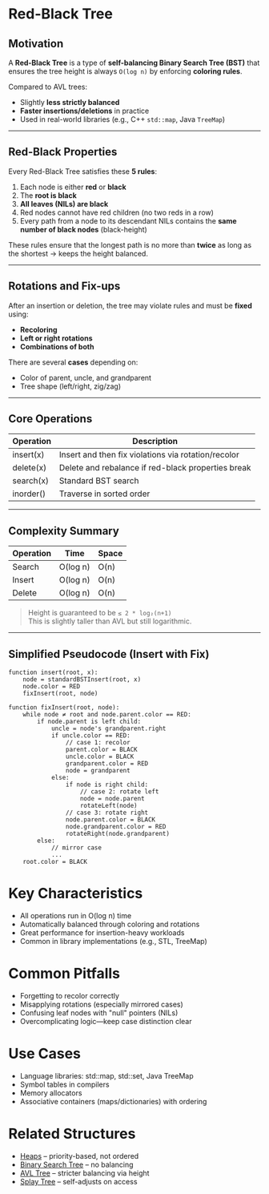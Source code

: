 # Red-Black Tree

## Motivation

A **Red-Black Tree** is a type of **self-balancing Binary Search Tree (BST)** that ensures the tree height is always `O(log n)` by enforcing **coloring rules**.

Compared to AVL trees:
- Slightly **less strictly balanced**
- **Faster insertions/deletions** in practice
- Used in real-world libraries (e.g., C++ `std::map`, Java `TreeMap`)

---

## Red-Black Properties

Every Red-Black Tree satisfies these **5 rules**:

1. Each node is either **red** or **black**
2. The **root is black**
3. **All leaves (NILs) are black**
4. Red nodes cannot have red children (no two reds in a row)
5. Every path from a node to its descendant NILs contains the **same number of black nodes** (black-height)

These rules ensure that the longest path is no more than **twice** as long as the shortest → keeps the height balanced.

---

## Rotations and Fix-ups

After an insertion or deletion, the tree may violate rules and must be **fixed** using:

- **Recoloring**
- **Left or right rotations**
- **Combinations of both**

There are several **cases** depending on:
- Color of parent, uncle, and grandparent
- Tree shape (left/right, zig/zag)

---

## Core Operations

| Operation | Description                                         |
|-----------|-----------------------------------------------------|
| insert(x) | Insert and then fix violations via rotation/recolor |
| delete(x) | Delete and rebalance if red-black properties break  |
| search(x) | Standard BST search                                 |
| inorder() | Traverse in sorted order                            |

---

## Complexity Summary

| Operation | Time     | Space |
|-----------|----------|-------|
| Search    | O(log n) | O(n)  |
| Insert    | O(log n) | O(n)  |
| Delete    | O(log n) | O(n)  |

> Height is guaranteed to be `≤ 2 * log₂(n+1)`  
> This is slightly taller than AVL but still logarithmic.

---

## Simplified Pseudocode (Insert with Fix)

```pseudo
function insert(root, x):
    node = standardBSTInsert(root, x)
    node.color = RED
    fixInsert(root, node)

function fixInsert(root, node):
    while node ≠ root and node.parent.color == RED:
        if node.parent is left child:
            uncle = node's grandparent.right
            if uncle.color == RED:
                // case 1: recolor
                parent.color = BLACK
                uncle.color = BLACK
                grandparent.color = RED
                node = grandparent
            else:
                if node is right child:
                    // case 2: rotate left
                    node = node.parent
                    rotateLeft(node)
                // case 3: rotate right
                node.parent.color = BLACK
                node.grandparent.color = RED
                rotateRight(node.grandparent)
        else:
            // mirror case
            ...
    root.color = BLACK
```

# Key Characteristics
- All operations run in O(log n) time
- Automatically balanced through coloring and rotations
- Great performance for insertion-heavy workloads
- Common in library implementations (e.g., STL, TreeMap)

# Common Pitfalls
- Forgetting to recolor correctly
- Misapplying rotations (especially mirrored cases)
- Confusing leaf nodes with "null" pointers (NILs)
- Overcomplicating logic—keep case distinction clear

# Use Cases
- Language libraries: std::map, std::set, Java TreeMap
- Symbol tables in compilers
- Memory allocators
- Associative containers (maps/dictionaries) with ordering

# Related Structures
- [Heaps](12_Heaps.md) – priority-based, not ordered
- [Binary Search Tree](14_BST.md) – no balancing
- [AVL Tree](15_AVL.md) – stricter balancing via height
- [Splay Tree](16_Splay.md) – self-adjusts on access